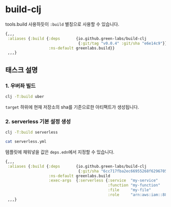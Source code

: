 # build-clj

tools.build 사용하듯이 `:build` 별칭으로 사용할 수 있습니다.
 
```clojure
{,,,
 :aliases {:build {:deps       {io.github.green-labs/build-clj
                                {:git/tag "v0.0.4" :git/sha "e6e14c9"}}
                   :ns-default greenlabs.build}}
 ,,,}
```

## 태스크 설명

### 1. 우버좌 빌드

```sh
clj -T:build uber
```

`target` 하위에 현재 저장소의 sha를 기준으로한 아티팩트가 생성됩니다. 


### 2. serverless 기본 설정 생성

```sh
clj -T:build serverless

cat serverless.yml
```

템플릿에 채워넣을 값은 `deps.edn`에서 지정할 수 있습니다.

```clojure
{,,,
 :aliases {:build {:deps       {io.github.green-labs/build-clj
                                {:git/sha "6cc717fba2ec66955268f6296705ede8ed8759fb"}}
                   :ns-default greenlabs.build
                   :exec-args  {:serverless {:service  "my-service"
                                             :function "my-function"
                                             :file     "my-file"
                                             :role     "arn:aws:iam::887960154422:role/lambda-exec-role"}}}}
 ,,,}
```
